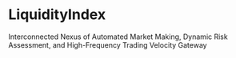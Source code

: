 # LiquidityIndex
Interconnected Nexus of Automated Market Making, Dynamic Risk Assessment, and High-Frequency Trading Velocity Gateway
